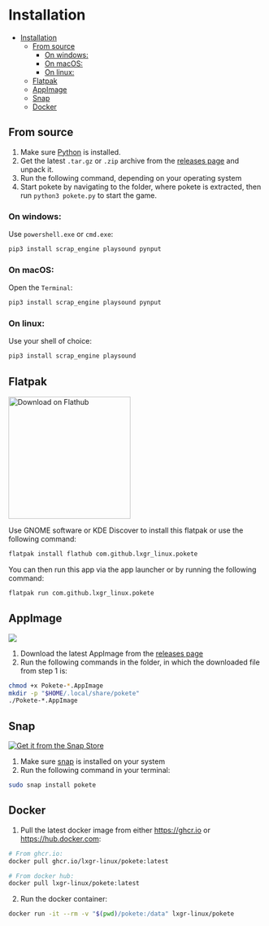# Installation
- [Installation](#installation)
  - [From source](#from-source)
    - [On windows:](#on-windows)
    - [On macOS:](#on-macos)
    - [On linux:](#on-linux)
  - [Flatpak](#flatpak)
  - [AppImage](#appimage)
  - [Snap](#snap)
  - [Docker](#docker)

## From source
1. Make sure [Python](https://www.python.org/) is installed.
2. Get the latest `.tar.gz` or `.zip` archive from the [releases page](https://github.com/lxgr-linux/pokete/releases/latest/) and unpack it.
3. Run the following command, depending on your operating system
4. Start pokete by navigating to the folder, where pokete is extracted, then run `python3 pokete.py` to start the game.

### On windows:
Use `powershell.exe` or `cmd.exe`:

```cmd
pip3 install scrap_engine playsound pynput
```

### On macOS:
Open the `Terminal`:

```bash
pip3 install scrap_engine playsound pynput
```

### On linux:
Use your shell of choice:

```bash
pip3 install scrap_engine playsound
```

## Flatpak
<a href='https://flathub.org/apps/details/com.github.lxgr_linux.pokete'><img width='240' alt='Download on Flathub' src='https://flathub.org/assets/badges/flathub-badge-en.png'/></a>

Use GNOME software or KDE Discover to install this flatpak or use the following command:

```bash
flatpak install flathub com.github.lxgr_linux.pokete
```

You can then run this app via the app launcher or by running the following command:

```bash
flatpak run com.github.lxgr_linux.pokete
```

## AppImage
![](https://docs.appimage.org/_images/appimage.svg)

1. Download the latest AppImage from the [releases page](https://github.com/lxgr-linux/pokete/releases/latest/)
2. Run the following commands in the folder, in which the downloaded file from step 1 is:

```bash
chmod +x Pokete-*.AppImage
mkdir -p "$HOME/.local/share/pokete"
./Pokete-*.AppImage
```

## Snap
[![Get it from the Snap Store](https://snapcraft.io/static/images/badges/en/snap-store-black.svg)](https://snapcraft.io/pokete)

1. Make sure [snap](https://snapcraft.io/) is installed on your system
2. Run the following command in your terminal:

```bash
sudo snap install pokete
```

## Docker
1. Pull the latest docker image from either <https://ghcr.io> or <https://hub.docker.com>:

```bash
# From ghcr.io:
docker pull ghcr.io/lxgr-linux/pokete:latest

# From docker hub:
docker pull lxgr-linux/pokete:latest
```

2. Run the docker container:

```bash
docker run -it --rm -v "$(pwd)/pokete:/data" lxgr-linux/pokete
```
